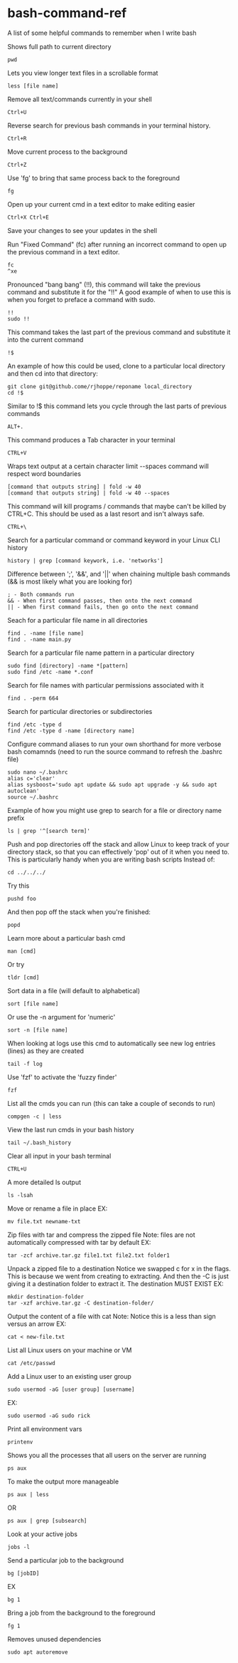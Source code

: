# bash-command-ref
A list of some helpful commands to remember when I write bash

Shows full path to current directory
```
pwd
```

Lets you view longer text files in a scrollable format
```
less [file name]
```

Remove all text/commands currently in your shell
```
Ctrl+U
```

Reverse search for previous bash commands in your terminal history.
```
Ctrl+R
```

Move current process to the background
```
Ctrl+Z
```
Use 'fg' to bring that same process back to the foreground
```
fg
```

Open up your current cmd in a text editor to make editing easier
```
Ctrl+X Ctrl+E
```
Save your changes to see your updates in the shell

Run "Fixed Command" (fc) after running an incorrect command to open up the previous command in a text editor.
```
fc
^xe
```

Pronounced "bang bang" (!!), this command will take the previous command and substitute it for the "!!"
A good example of when to use this is when you forget to preface a command with sudo.
```
!!
sudo !!
```

This command takes the last part of the previous command and substitute it into the current command
```
!$
```
An example of how this could be used, clone to a particular local directory and then cd into that directory:
```
git clone git@github.come/rjhoppe/reponame local_directory
cd !$
```

Similar to !$ this command lets you cycle through the last parts of previous commands
```
ALT+.
```

This command produces a Tab character in your terminal
```
CTRL+V
```

Wraps text output at a certain character limit --spaces command will respect word boundaries
```
[command that outputs string] | fold -w 40
[command that outputs string] | fold -w 40 --spaces
```

This command will kill programs / commands that maybe can't be killed by CTRL+C. This should be used as a last resort and isn't always safe.
```
CTRL+\
```

Search for a particular command or command keyword in your Linux CLI history
```
history | grep [command keywork, i.e. 'networks']
```

Difference between ';', '&&', and '||' when chaining multiple bash commands (&& is most likely what you are looking for)
```
; - Both commands run
&& - When first command passes, then onto the next command
|| - When first command fails, then go onto the next command
```

Seach for a particular file name in all directories
```
find . -name [file name]
find . -name main.py
```

Search for a particular file name pattern in a particular directory
```
sudo find [directory] -name *[pattern]
sudo find /etc -name *.conf
```

Search for file names with particular permissions associated with it
```
find . -perm 664
```

Search for particular directories or subdirectories
```
find /etc -type d
find /etc -type d -name [directory name] 
```

Configure command aliases to run your own shorthand for more verbose bash comamnds (need to run the source command to refresh the .bashrc file)
```
sudo nano ~/.bashrc
alias c='clear'
alias sysboost='sudo apt update && sudo apt upgrade -y && sudo apt autoclean'
source ~/.bashrc
```

Example of how you might use grep to search for a file or directory name prefix
```
ls | grep '^[search term]'
```

Push and pop directories off the stack and allow Linux to keep track of your directory stack, so that you can effectively 'pop' out of it when
you need to. This is particularly handy when you are writing bash scripts
Instead of:
```
cd ../../../
```
Try this
```
pushd foo
```
And then pop off the stack when you're finished:
```
popd
```

Learn more about a particular bash cmd
```
man [cmd]
```
Or try
```
tldr [cmd]
```

Sort data in a file (will default to alphabetical)
```
sort [file name]
```
Or use the -n argument for 'numeric'
```
sort -n [file name]
```

When looking at logs use this cmd to automatically see new log entries (lines) as they are created
```
tail -f log
```

Use 'fzf' to activate the 'fuzzy finder'
```
fzf
```

List all the cmds you can run (this can take a couple of seconds to run)
```
compgen -c | less
```

View the last run cmds in your bash history
```
tail ~/.bash_history
```

Clear all input in your bash terminal
```
CTRL+U
```

A more detailed ls output
```
ls -lsah
```

Move or rename a file in place
EX:
```
mv file.txt newname-txt
```

Zip files with tar and compress the zipped file
Note: files are not automatically compressed with tar by default
EX:
```
tar -zcf archive.tar.gz file1.txt file2.txt folder1
```

Unpack a zipped file to a destination
Notice we swapped c for x in the flags. This is because we went from creating to extracting. 
And then the -C is just giving it a destination folder to extract it. The destination MUST EXIST
EX:
```
mkdir destination-folder
tar -xzf archive.tar.gz -C destination-folder/
```

Output the content of a file with cat
Note: Notice this is a less than sign versus an arrow
EX:
```
cat < new-file.txt
```

List all Linux users on your machine or VM
```
cat /etc/passwd
```

Add a Linux user to an existing user group
```
sudo usermod -aG [user group] [username]
```
EX:
```
sudo usermod -aG sudo rick
```

Print all environment vars
```
printenv
```

Shows you all the processes that all users on the server are running
```
ps aux
```
To make the output more manageable
```
ps aux | less
```
OR
```
ps aux | grep [subsearch]
```

Look at your active jobs
```
jobs -l
```
Send a particular job to the background
```
bg [jobID]
```
EX
```
bg 1
```
Bring a job from the background to the foreground
```
fg 1
```

Removes unused dependencies
```
sudo apt autoremove
```
